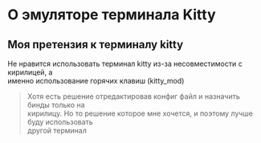 # О эмуляторе терминала Kitty

## Моя претензия к терминалу kitty

Не нравится использовать терминал kitty из-за несовместимости с кирилицей, а\
именно использование горячих клавиш (kitty_mod)

> Хотя есть решение отредактировав конфиг файл и назначить бинды только на\
> кирилицу. Но то решение которое мне хочется, и поэтому лучше буду использовать\
> другой терминал
